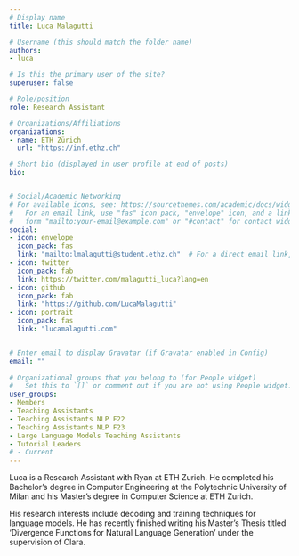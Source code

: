 ```yaml
---
# Display name
title: Luca Malagutti

# Username (this should match the folder name)
authors:
- luca

# Is this the primary user of the site?
superuser: false

# Role/position
role: Research Assistant

# Organizations/Affiliations
organizations:
- name: ETH Zürich
  url: "https://inf.ethz.ch"

# Short bio (displayed in user profile at end of posts)
bio: 


# Social/Academic Networking
# For available icons, see: https://sourcethemes.com/academic/docs/widgets/#icons
#   For an email link, use "fas" icon pack, "envelope" icon, and a link in the
#   form "mailto:your-email@example.com" or "#contact" for contact widget.
social:
- icon: envelope
  icon_pack: fas
  link: "mailto:lmalagutti@student.ethz.ch"  # For a direct email link, use "mailto:test@example.org".
- icon: twitter
  icon_pack: fab
  link: https://twitter.com/malagutti_luca?lang=en
- icon: github
  icon_pack: fab
  link: "https://github.com/LucaMalagutti"
- icon: portrait
  icon_pack: fas
  link: "lucamalagutti.com"


# Enter email to display Gravatar (if Gravatar enabled in Config)
email: ""
  
# Organizational groups that you belong to (for People widget)
#   Set this to `[]` or comment out if you are not using People widget.  
user_groups:
- Members
- Teaching Assistants
- Teaching Assistants NLP F22
- Teaching Assistants NLP F23
- Large Language Models Teaching Assistants
- Tutorial Leaders
# - Current
---
```


Luca is a Research Assistant with Ryan at ETH Zurich. He completed his Bachelor’s degree in Computer Engineering at the Polytechnic University of Milan and his Master’s degree in Computer Science at ETH Zurich.

His research interests include decoding and training techniques for language models. He has recently finished writing his Master’s Thesis titled ‘Divergence Functions for Natural Language Generation’ under the supervision of Clara.